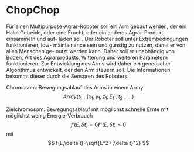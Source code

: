 # ChopChop

Für einen Multipurpose-Agrar-Roboter soll ein Arm gebaut werden, der ein Halm
Getreide, oder eine Frucht, oder ein anderes Agrar-Produkt einsammeln und auf-
laden soll. Der Roboter soll unter Extrembedingungen funktionieren, low-
maintainance sein und günstig zu nutzen, damit er von allen Menschen ge-
nutzt werden kann. Daher soll er unabhängig von Boden, Art des Agrarprodukts,
Witterung und weiteren Parametern funktionieren. Zur Entwicklung des Arms wird
daher ein genetischer Algorithmus entwickelt, der den Arm steuern soll. Die
Informationen bekommt dieser durch die Sensoren des Roboters.

Chromosom: Bewegungsablauf des Arms in einem Array 
$$ Array(t_1: [x_1,y_1,z_1,E_1], t_2: ...) $$ 

Zielchromosom: Bewegungsablauf mit möglichst schnelle Ernte mit möglichst
wenig Energie-Verbrauch $$ f'(E,\delta t)=0 f''(E,\delta t)>0 $$ mit 
$$ f(E,\delta t)=\sqrt{E^2+{\delta t}^2} $$

